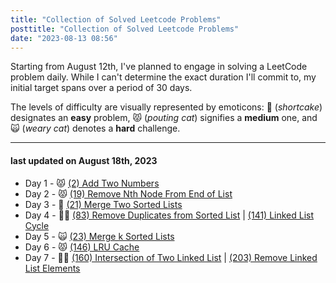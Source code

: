 ```yaml
---
title: "Collection of Solved Leetcode Problems"
posttitle: "Collection of Solved Leetcode Problems"
date: "2023-08-13 08:56"
---
```


Starting from August 12th, I've planned to engage in solving a LeetCode problem daily.
While I can't determine the exact duration I'll commit to, my initial target spans over a period of 30 days.

The levels of difficulty are visually represented by emoticons: 🍰 (_shortcake_) designates an **easy** problem, 😾 (_pouting cat_) signifies a **medium** one, and 🙀 (_weary cat_) denotes a **hard** challenge.

---

#### last updated on August 18th, 2023

- Day 1 - 😾 [(2) Add Two Numbers](/leetcode/2-add-two-numbers)
- Day 2 - 😾 [(19) Remove Nth Node From End of List ](/leetcode/19-remove-nth-node-from-end-of-list)
- Day 3 - 🍰 [(21) Merge Two Sorted Lists](/leetcode/21-merge-two-sorted-lists)
- Day 4 - 🍰🍰 [(83) Remove Duplicates from Sorted List](/leetcode/83-remove-duplicates-from-sorted-list) | [(141) Linked List Cycle](/leetcode/141-linked-list-cycle)
- Day 5 - 🙀 [(23) Merge k Sorted Lists](/leetcode/23-merge-k-sorted-lists)
- Day 6 - 😾 [(146) LRU Cache](/leetcode/146-lru-cache)
- Day 7 - 🍰🍰 [(160) Intersection of Two Linked List](/leetcode/160-intersection-of-two-linked-list) | [(203) Remove Linked List Elements](/leetcode/203-remove-linked-list-elements)